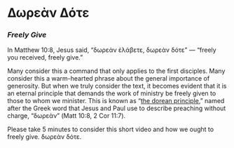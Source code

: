 
<script lang='ts' setup>
import VideoPlayer from './_comp/VideoPlayer.vue'
</script>


# Δωρεὰν Δότε
### _Freely Give_

In Matthew 10:8, Jesus said, “δωρεὰν ἐλάβετε, δωρεὰν δότε” — “freely you received, freely give.”

Many consider this a command that only applies to the first disciples. Many consider this a warm-hearted phrase about the general importance of generosity. But when we truly consider the text, it becomes evident that it is an eternal principle that demands the work of ministry be freely given to those to whom we minister. This is known as “[the dorean principle](https://thedoreanprinciple.org),” named after the Greek word that Jesus and Paul use to describe preaching without charge, “δωρεὰν” (Matt 10:8, 2 Cor 11:7).

Please take 5 minutes to consider this short video and how we ought to freely give. δωρεὰν δότε.

<VideoPlayer address='https://d2dho1yua3fd92.cloudfront.net/introduction.mp4.dash/'></VideoPlayer>
